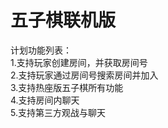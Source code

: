 # 五子棋联机版
计划功能列表：  
1.支持玩家创建房间，并获取房间号  
2.支持玩家通过房间号搜索房间并加入  
3.支持热座版五子棋所有功能  
4.支持房间内聊天  
5.支持第三方观战与聊天
